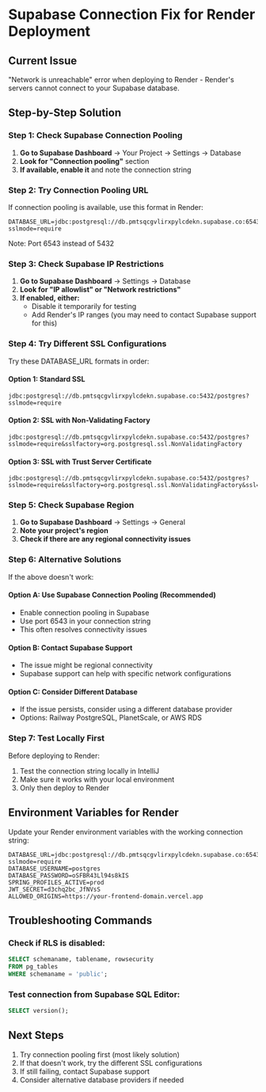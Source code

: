 # Supabase Connection Fix for Render Deployment

## Current Issue
"Network is unreachable" error when deploying to Render - Render's servers cannot connect to your Supabase database.

## Step-by-Step Solution

### Step 1: Check Supabase Connection Pooling

1. **Go to Supabase Dashboard** → Your Project → Settings → Database
2. **Look for "Connection pooling"** section
3. **If available, enable it** and note the connection string

### Step 2: Try Connection Pooling URL

If connection pooling is available, use this format in Render:

```
DATABASE_URL=jdbc:postgresql://db.pmtsqcgvlirxpylcdekn.supabase.co:6543/postgres?sslmode=require
```

Note: Port 6543 instead of 5432

### Step 3: Check Supabase IP Restrictions

1. **Go to Supabase Dashboard** → Settings → Database
2. **Look for "IP allowlist" or "Network restrictions"**
3. **If enabled, either:**
   - Disable it temporarily for testing
   - Add Render's IP ranges (you may need to contact Supabase support for this)

### Step 4: Try Different SSL Configurations

Try these DATABASE_URL formats in order:

#### Option 1: Standard SSL
```
jdbc:postgresql://db.pmtsqcgvlirxpylcdekn.supabase.co:5432/postgres?sslmode=require
```

#### Option 2: SSL with Non-Validating Factory
```
jdbc:postgresql://db.pmtsqcgvlirxpylcdekn.supabase.co:5432/postgres?sslmode=require&sslfactory=org.postgresql.ssl.NonValidatingFactory
```

#### Option 3: SSL with Trust Server Certificate
```
jdbc:postgresql://db.pmtsqcgvlirxpylcdekn.supabase.co:5432/postgres?sslmode=require&sslfactory=org.postgresql.ssl.NonValidatingFactory&ssl=true&sslmode=require
```

### Step 5: Check Supabase Region

1. **Go to Supabase Dashboard** → Settings → General
2. **Note your project's region**
3. **Check if there are any regional connectivity issues**

### Step 6: Alternative Solutions

If the above doesn't work:

#### Option A: Use Supabase Connection Pooling (Recommended)
- Enable connection pooling in Supabase
- Use port 6543 in your connection string
- This often resolves connectivity issues

#### Option B: Contact Supabase Support
- The issue might be regional connectivity
- Supabase support can help with specific network configurations

#### Option C: Consider Different Database
- If the issue persists, consider using a different database provider
- Options: Railway PostgreSQL, PlanetScale, or AWS RDS

### Step 7: Test Locally First

Before deploying to Render:
1. Test the connection string locally in IntelliJ
2. Make sure it works with your local environment
3. Only then deploy to Render

## Environment Variables for Render

Update your Render environment variables with the working connection string:

```
DATABASE_URL=jdbc:postgresql://db.pmtsqcgvlirxpylcdekn.supabase.co:6543/postgres?sslmode=require
DATABASE_USERNAME=postgres
DATABASE_PASSWORD=oSFBR43Ll94s8kIS
SPRING_PROFILES_ACTIVE=prod
JWT_SECRET=d3chq2bc_JfNVsS
ALLOWED_ORIGINS=https://your-frontend-domain.vercel.app
```

## Troubleshooting Commands

### Check if RLS is disabled:
```sql
SELECT schemaname, tablename, rowsecurity 
FROM pg_tables 
WHERE schemaname = 'public';
```

### Test connection from Supabase SQL Editor:
```sql
SELECT version();
```

## Next Steps

1. Try connection pooling first (most likely solution)
2. If that doesn't work, try the different SSL configurations
3. If still failing, contact Supabase support
4. Consider alternative database providers if needed
